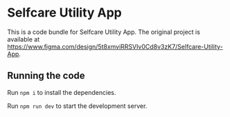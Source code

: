 
  # Selfcare Utility App

  This is a code bundle for Selfcare Utility App. The original project is available at https://www.figma.com/design/5t8xmviRRSVIv0Cd8v3zK7/Selfcare-Utility-App.

  ## Running the code

  Run `npm i` to install the dependencies.

  Run `npm run dev` to start the development server.
  